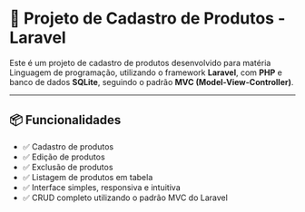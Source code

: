 # 🚀 Projeto de Cadastro de Produtos - Laravel

Este é um projeto de cadastro de produtos desenvolvido para matéria Linguagem de programação, utilizando o framework **Laravel**, com **PHP** e banco de dados **SQLite**, seguindo o padrão **MVC (Model-View-Controller)**.

---

## 📦 Funcionalidades

- ✅ Cadastro de produtos
- ✅ Edição de produtos
- ✅ Exclusão de produtos
- ✅ Listagem de produtos em tabela
- ✅ Interface simples, responsiva e intuitiva
- ✅ CRUD completo utilizando o padrão MVC do Laravel


